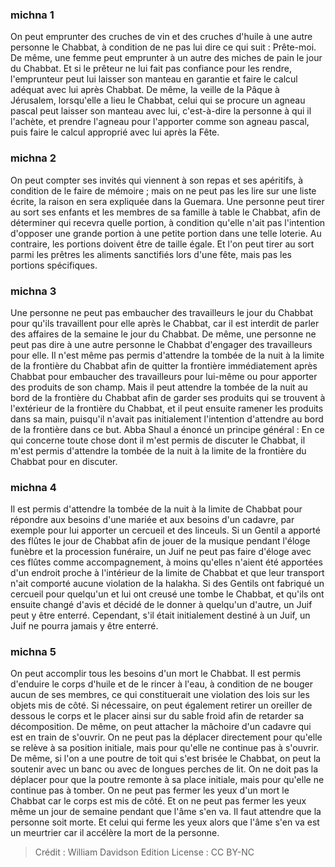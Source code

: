 
### michna 1
On peut emprunter des cruches de vin et des cruches d'huile à une autre personne le Chabbat, à condition de ne pas lui dire ce qui suit : Prête-moi. De même, une femme peut emprunter à un autre des miches de pain le jour du Chabbat. Et si le prêteur ne lui fait pas confiance pour les rendre, l'emprunteur peut lui laisser son manteau en garantie et faire le calcul adéquat avec lui après Chabbat. De même, la veille de la Pâque à Jérusalem, lorsqu'elle a lieu le Chabbat, celui qui se procure un agneau pascal peut laisser son manteau avec lui, c'est-à-dire la personne à qui il l'achète, et prendre l'agneau pour l'apporter comme son agneau pascal, puis faire le calcul approprié avec lui après la Fête.

### michna 2
On peut compter ses invités qui viennent à son repas et ses apéritifs, à condition de le faire de mémoire ; mais on ne peut pas les lire sur une liste écrite, la raison en sera expliquée dans la Guemara. Une personne peut tirer au sort ses enfants et les membres de sa famille à table le Chabbat, afin de déterminer qui recevra quelle portion, à condition qu'elle n'ait pas l'intention d'opposer une grande portion à une petite portion dans une telle loterie. Au contraire, les portions doivent être de taille égale. Et l'on peut tirer au sort parmi les prêtres les aliments sanctifiés lors d'une fête, mais pas les portions spécifiques.

### michna 3
Une personne ne peut pas embaucher des travailleurs le jour du Chabbat pour qu'ils travaillent pour elle après le Chabbat, car il est interdit de parler des affaires de la semaine le jour du Chabbat. De même, une personne ne peut pas dire à une autre personne le Chabbat d'engager des travailleurs pour elle. Il n'est même pas permis d'attendre la tombée de la nuit à la limite de la frontière du Chabbat afin de quitter la frontière immédiatement après Chabbat pour embaucher des travailleurs pour lui-même ou pour apporter des produits de son champ. Mais il peut attendre la tombée de la nuit au bord de la frontière du Chabbat afin de garder ses produits qui se trouvent à l'extérieur de la frontière du Chabbat, et il peut ensuite ramener les produits dans sa main, puisqu'il n'avait pas initialement l'intention d'attendre au bord de la frontière dans ce but. Abba Shaul a énoncé un principe général : En ce qui concerne toute chose dont il m'est permis de discuter le Chabbat, il m'est permis d'attendre la tombée de la nuit à la limite de la frontière du Chabbat pour en discuter.

### michna 4
Il est permis d'attendre la tombée de la nuit à la limite de Chabbat pour répondre aux besoins d'une mariée et aux besoins d'un cadavre, par exemple pour lui apporter un cercueil et des linceuls. Si un Gentil a apporté des flûtes le jour de Chabbat afin de jouer de la musique pendant l'éloge funèbre et la procession funéraire, un Juif ne peut pas faire d'éloge avec ces flûtes comme accompagnement, à moins qu'elles n'aient été apportées d'un endroit proche à l'intérieur de la limite de Chabbat et que leur transport n'ait comporté aucune violation de la halakha. Si des Gentils ont fabriqué un cercueil pour quelqu'un et lui ont creusé une tombe le Chabbat, et qu'ils ont ensuite changé d'avis et décidé de le donner à quelqu'un d'autre, un Juif peut y être enterré. Cependant, s'il était initialement destiné à un Juif, un Juif ne pourra jamais y être enterré.

### michna 5
On peut accomplir tous les besoins d'un mort le Chabbat. Il est permis d'enduire le corps d'huile et de le rincer à l'eau, à condition de ne bouger aucun de ses membres, ce qui constituerait une violation des lois sur les objets mis de côté. Si nécessaire, on peut également retirer un oreiller de dessous le corps et le placer ainsi sur du sable froid afin de retarder sa décomposition. De même, on peut attacher la mâchoire d'un cadavre qui est en train de s'ouvrir. On ne peut pas la déplacer directement pour qu'elle se relève à sa position initiale, mais pour qu'elle ne continue pas à s'ouvrir. De même, si l'on a une poutre de toit qui s'est brisée le Chabbat, on peut la soutenir avec un banc ou avec de longues perches de lit. On ne doit pas la déplacer pour que la poutre remonte à sa place initiale, mais pour qu'elle ne continue pas à tomber. On ne peut pas fermer les yeux d'un mort le Chabbat car le corps est mis de côté. Et on ne peut pas fermer les yeux même un jour de semaine pendant que l'âme s'en va. Il faut attendre que la personne soit morte. Et celui qui ferme les yeux alors que l'âme s'en va est un meurtrier car il accélère la mort de la personne.

>Crédit : William Davidson Edition
>License : CC BY-NC